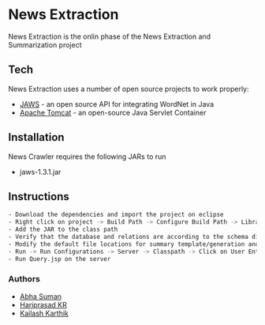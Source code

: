 # News Extraction

News Extraction is the onlin phase of the News Extraction and Summarization project

## Tech
News Extraction uses a number of open source projects to work properly:

* [JAWS](https://github.com/jaytaylor/jaws) - an open source API for integrating WordNet in Java
* [Apache Tomcat](http://tomcat.apache.org/) - an open-source Java Servlet Container

## Installation
News Crawler requires the following JARs to run
* jaws-1.3.1.jar

## Instructions

```sh
- Download the dependencies and import the project on eclipse
- Right click on project -> Build Path -> Configure Build Path -> Libraries 
- Add the JAR to the class path
- Verify that the database and relations are according to the schema diagram
- Modify the default file locations for summary template/generation and File Repository
- Run -> Run Configurations -> Server -> Classpath -> Click on User Entries -> Add External JAR
- Run Query.jsp on the server
```
### Authors
* [Abha Suman](mailto:abhasuman2@gmail.com?Subject=Hello%20again)
* [Hariprasad KR](mailto:krhp2236@gmail.com?Subject=Hello%20again)
* [Kailash Karthik](mailto:kailashkarthik9@gmail.com?Subject=Hello%20again)